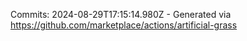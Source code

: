 Commits: 2024-08-29T17:15:14.980Z - Generated via https://github.com/marketplace/actions/artificial-grass
<br>
